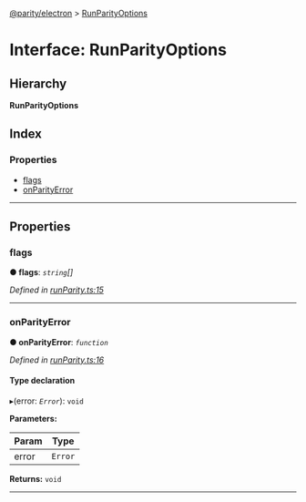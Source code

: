 [@parity/electron](../README.md) > [RunParityOptions](../interfaces/runparityoptions.md)

# Interface: RunParityOptions

## Hierarchy

**RunParityOptions**

## Index

### Properties

* [flags](runparityoptions.md#flags)
* [onParityError](runparityoptions.md#onparityerror)

---

## Properties

<a id="flags"></a>

###  flags

**● flags**: *`string`[]*

*Defined in [runParity.ts:15](https://github.com/paritytech/js-libs/blob/5bb5fa4/packages/electron/src/runParity.ts#L15)*

___
<a id="onparityerror"></a>

###  onParityError

**● onParityError**: *`function`*

*Defined in [runParity.ts:16](https://github.com/paritytech/js-libs/blob/5bb5fa4/packages/electron/src/runParity.ts#L16)*

#### Type declaration
▸(error: *`Error`*): `void`

**Parameters:**

| Param | Type |
| ------ | ------ |
| error | `Error` |

**Returns:** `void`

___

